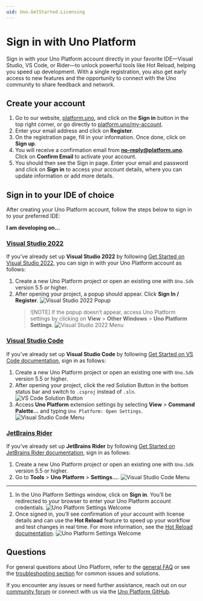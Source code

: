 ```yaml
---
uid: Uno.GetStarted.Licensing
---
```


# Sign in with Uno Platform

Sign in with your Uno Platform account directly in your favorite IDE—Visual Studio, VS Code, or Rider—to unlock powerful tools like Hot Reload, helping you speed up development. With a single registration, you also get early access to new features and the opportunity to connect with the Uno community to share feedback and network.

## Create your account

1. Go to our website, [platform.uno](https://platform.uno/), and click on the **Sign in** button in the top right corner, or go directly to [platform.uno/my-account](https://platform.uno/my-account).
2. Enter your email address and click on **Register**.
3. On the registration page, fill in your information. Once done, click on **Sign up**.
4. You will receive a confirmation email from **no-reply@platform.uno**. Click on **Confirm Email** to activate your account.
5. You should then see the Sign in page. Enter your email and password and click on **Sign in** to access your account details, where you can update information or add more details.

## Sign in to your IDE of choice

After creating your Uno Platform account, follow the steps below to sign in to your preferred IDE:

**I am developing on...**

### [**Visual Studio 2022**](#tab/vs2022)

If you’ve already set up **Visual Studio 2022** by following [Get Started on Visual Studio 2022](xref:Uno.GettingStarted.CreateAnApp.VS2022), you can sign in with your Uno Platform account as follows:

1. Create a new Uno Platform project or open an existing one with `Uno.Sdk` version 5.5 or higher.
2. After opening your project, a popup should appear. Click **Sign In / Register**.
   ![Visual Studio 2022 Popup](Assets/uno-settings-popup.png)
   >![NOTE]
   > If the popup doesn’t appear, access Uno Platform settings by clicking on **View** > **Other Windows** > **Uno Platform Settings**.
   > ![Visual Studio 2022 Menu](Assets/uno-settings-vs.png)

### [**Visual Studio Code**](#tab/vscode)

If you’ve already set up **Visual Studio Code** by following [Get Started on VS Code documentation](xref:Uno.GettingStarted.CreateAnApp.VSCode), sign in as follows:

1. Create a new Uno Platform project or open an existing one with `Uno.Sdk` version 5.5 or higher.
2. After opening your project, click the red Solution Button in the bottom status bar and switch to `.csproj` instead of `.sln`.
   ![VS Code Solution Button](Assets/uno-vsc-csproj.gif)
3. Access **Uno Platform** extension settings by selecting **View** > **Command Palette...** and typing `Uno Platform: Open Settings`.
   ![Visual Studio Code Menu](Assets/uno-settings-vsc.png)

### [**JetBrains Rider**](#tab/rider)

If you’ve already set up **JetBrains Rider** by following [Get Started on JetBrains Rider documentation](xref:Uno.GetStarted.Rider), sign in as follows:

1. Create a new Uno Platform project or open an existing one with `Uno.Sdk` version 5.5 or higher.
2. Go to **Tools** > **Uno Platform** > **Settings...**.
   ![Visual Studio Code Menu](Assets/uno-settings-rider.png)

---

1. In the Uno Platform Settings window, click on **Sign in**. You’ll be redirected to your browser to enter your Uno Platform account credentials.
   ![Uno Platform Settings Welcome](Assets/uno-settings-welcome.png)
2. Once signed in, you’ll see confirmation of your account with license details and can use the **Hot Reload** feature to speed up your workflow and test changes in real time. For more information, see the [Hot Reload documentation](xref:Uno.Features.HotReload).
   ![Uno Platform Settings Welcome](Assets/uno-settings-main.png)

## Questions

For general questions about Uno Platform, refer to the [general FAQ](xref:Uno.Development.FAQ) or see the [troubleshooting section](xref:Uno.UI.CommonIssues) for common issues and solutions.

If you encounter any issues or need further assistance, reach out on our [community forum](https://platform.uno/community) or connect with us via the [Uno Platform GitHub](https://github.com/unoplatform).
